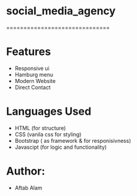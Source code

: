 # social_media_agency

==============================

# Features 

- Responsive ui
- Hamburg menu
- Modern Website
- Direct Contact

# Languages Used 

 - HTML  (for structure)
 - CSS (vanila css for styling)
 - Bootstrap ( as framework & for responisivness)
 - Javascipt (for logic and functionality)

# Author:
- Aftab Alam
